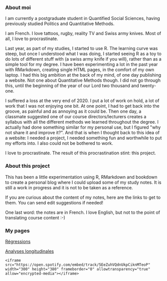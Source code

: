 ### About moi
I am currently a postgraduate student in Quantified Social Sciences, having previously studied Politics and Quantitative Methods.

I am French. I love tattoos, rugby, reality TV and Swiss army knives. Most of all, I love to procrastinate.

Last year, as part of my studies, I started to use R. The learning curve was steep, but once I understood what I was doing, I started seeing R as a toy to do lots of different stuff with (a swiss army knife if you will), rather than as a simple tool for my degree. I have been experimenting a lot in the past year with RMarkdown, creating single HTML pages, in the comfort of my own laptop. I had this big ambition at the back of my mind, of one day publishing a website. Not one about Quantitative Methods though. I did not go through this, until the beginning of the year of our Lord two thousand and twenty-one.

I suffered a loss at the very end of 2020. I put a lot of work on hold, a lot of work that I was not enjoying one bit. At one point, I had to get back into the groove, as painful and as annoying as it could be. Then one day, a classmate suggested one of our course directors/lecturers creates a syllabus with all the different methods we learned throughout the degree. I actually had done something similar for my personal use, but I figured "why not share it and improve it?". And that is when I thought back to this idea of a website: I needed a project, I needed something fun and worthwhile to put my efforts into. I also could not be bothered to work.

I love to procrastinate. The result of this procrastination stint: this project.

### About this project
This has been a little experimentation using R, RMarkdown and bookdown to create a personal blog where I could upload some of my study notes. It is still a work in progress and it is not to be taken as a reference.

If you are curious about the content of my notes, here are the links to get to them. You can send edit suggestions if needed!

One last word: the notes are in French. I love English, but not to the point of translating course content :-)

### My pages

[Régressions](https://pyrrhamide.github.io/regressions)

[Analyses longitudinales](https://pyrrhamide.github.io/analyses-longitudinales)

``<iframe src="https://open.spotify.com/embed/track/5EeZuhVQdnUkpCiknMTeoP" width="300" height="380" frameborder="0" allowtransparency="true" allow="encrypted-media"></iframe>``
